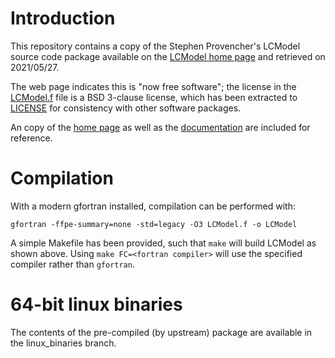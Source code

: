# Introduction

This repository contains a copy of the Stephen Provencher's LCModel source
code package available on the [LCModel home
page](http://s-provencher.com/lcmodel.shtml) and retrieved on 2021/05/27.

The web page indicates this is "now free software"; the license in the
[LCModel.f](LCModel.f) file is a BSD 3-clause license, which has been extracted
to [LICENSE](LICENSE) for consistency with other software packages.

An copy of the [home page](lcmodel.html) as well as the
[documentation](LCModel.pdf) are included for reference.

# Compilation

With a modern gfortran installed, compilation can be performed with:

```
gfortran -ffpe-summary=none -std=legacy -O3 LCModel.f -o LCModel
```

A simple Makefile has been provided, such that `make` will build LCModel as
shown above. Using `make FC=<fortran compiler>` will use the specified compiler
rather than `gfortran`.

# 64-bit linux binaries

The contents of the pre-compiled (by upstream) package are available in
the linux_binaries branch.

